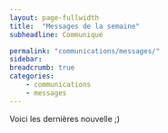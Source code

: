 ```yaml
---
layout: page-fullwidth
title:  "Messages de la semaine"
subheadline: Communiqué

permalink: "communications/messages/"
sidebar: 
breadcrumb: true
categories:
    - communications 
    - messages
---
```



Voici les dernières nouvelle ;)